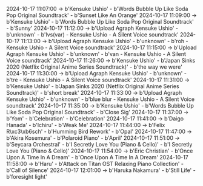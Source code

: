 2024-10-17 11:07:00 -> b'Kensuke Ushio' - b'Words Bubble Up Like Soda Pop Original Soundtrack' - b'Sunset Like An Orange'
2024-10-17 11:09:00 -> b'Kensuke Ushio' - b'Words Bubble Up Like Soda Pop Original Soundtrack' - b'Sunny'
2024-10-17 11:12:00 -> b'Upload Agraph Kensuke Ushio' - b'unknown' - b'lvs(var) - Kensuke Ushio - A Silent Voice soundtrack'
2024-10-17 11:13:00 -> b'Upload Agraph Kensuke Ushio' - b'unknown' - b'roh - Kensuke Ushio - A Silent Voice soundtrack'
2024-10-17 11:15:00 -> b'Upload Agraph Kensuke Ushio' - b'unknown' - b'van - Kensuke Ushio - A Silent Voice soundtrack'
2024-10-17 11:26:00 -> b'Kensuke Ushio' - b'Japan Sinks 2020 (Netflix Original Anime Series Soundtrack)' - b'the way we were'
2024-10-17 11:30:00 -> b'Upload Agraph Kensuke Ushio' - b'unknown' - b'tre - Kensuke Ushio - A Silent Voice soundtrack'
2024-10-17 11:31:00 -> b'Kensuke Ushio' - b'Japan Sinks 2020 (Netflix Original Anime Series Soundtrack)' - b'short break'
2024-10-17 11:33:00 -> b'Upload Agraph Kensuke Ushio' - b'unknown' - b'blue blur - Kensuke Ushio - A Silent Voice soundtrack'
2024-10-17 11:35:00 -> b'Kensuke Ushio' - b'Words Bubble Up Like Soda Pop Original Soundtrack' - b'Close Sig'
2024-10-17 11:37:00 -> b'Yom' - b'Celebration' - b'Celebration'
2024-10-17 11:41:00 -> b'Daigo Hanada' - b'Ichiru' - b'Weak Me'
2024-10-17 11:44:00 -> b'Felix R\xc3\xb6sch' - b'Humming Bird Rework' - b'Opal'
2024-10-17 11:47:00 -> b'Akira Kosemura' - b'Polaroid Piano' - b'April'
2024-10-17 11:51:00 -> b'Seycara Orchestral' - b'I Secretly Love You (Piano & Cello)' - b'I Secretly Love You (Piano & Cello)'
2024-10-17 11:54:00 -> b'Eric Christian' - b'Once Upon A Time In A Dream' - b'Once Upon A Time In A Dream'
2024-10-17 11:58:00 -> b'Haru' - b'Attack on Titan OST Relaxing Piano Collection' - b'Call of Silence'
2024-10-17 12:01:00 -> b'Haruka Nakamura' - b'Still Life' - b'foresight light'
